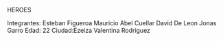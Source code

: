 HEROES

Integrantes:
Esteban Figueroa
Mauricio Abel Cuellar
David De Leon
Jonas Garro Edad: 22 Ciudad:Ezeiza
Valentina Rodriguez